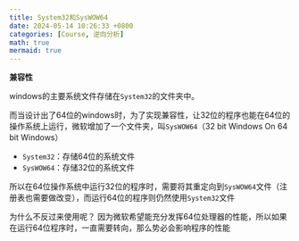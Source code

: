 ```yaml
---
title: System32和SysWOW64
date: 2024-05-14 10:26:33 +0800
categories: [Course, 逆向分析]
math: true
mermaid: true
---
```



**兼容性**

windows的主要系统文件存储在`System32`的文件夹中。

而当设计出了64位的windows时，为了实现兼容性，让32位的程序也能在64位的操作系统上运行，微软增加了一个文件夹，叫`SysWOW64`（32 bit Windows On 64 bit Windows）
- `System32`：存储64位的系统文件
- `SysWOW64`：存储32位的系统文件

所以在64位操作系统中运行32位的程序时，需要将其重定向到`SysWOW64`文件（注册表也需要做改变），而运行64位的程序则仍然使用`System32`文件

为什么不反过来使用呢？
因为微软希望能充分发挥64位处理器的性能，所以如果在运行64位程序时，一直需要转向，那么势必会影响程序的性能